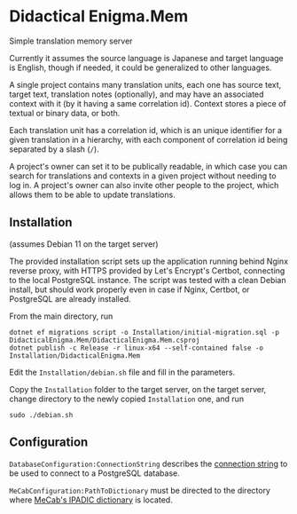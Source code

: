 Didactical Enigma.Mem
=================

Simple translation memory server

Currently it assumes the source language is Japanese and target language is English, though if needed, it could be generalized to other languages.

A single project contains many translation units, each one has source text, target text, translation notes (optionally), and may have an associated context with it (by it having a same correlation id). Context stores a piece of textual or binary data, or both.

Each translation unit has a correlation id, which is an unique identifier for a given translation in a hierarchy, with each component of correlation id being separated by a slash (`/`).

A project's owner can set it to be publically readable, in which case you can search for translations and contexts in a given project without needing to log in. A project's owner can also invite other people to the project, which allows them to be able to update translations.


Installation
------------

(assumes Debian 11 on the target server)

The provided installation script sets up the application running behind Nginx reverse proxy, with HTTPS provided by Let's Encrypt's Certbot, connecting to the local PostgreSQL instance. The script was tested with a clean Debian install, but should work properly even in case if Nginx, Certbot, or PostgreSQL are already installed.

From the main directory, run

```
dotnet ef migrations script -o Installation/initial-migration.sql -p DidacticalEnigma.Mem/DidacticalEnigma.Mem.csproj
dotnet publish -c Release -r linux-x64 --self-contained false -o Installation/DidacticalEnigma.Mem
```

Edit the `Installation/debian.sh` file and fill in the parameters.

Copy the `Installation` folder to the target server, on the target server, change directory to the newly copied `Installation` one, and run 

```
sudo ./debian.sh
```

Configuration
-------------

`DatabaseConfiguration:ConnectionString` describes the [connection string](https://www.npgsql.org/doc/connection-string-parameters.html) to be used to connect to a PostgreSQL database.

`MeCabConfiguration:PathToDictionary` must be directed to the directory where [MeCab's IPADIC dictionary](https://github.com/DidacticalEnigma/DidacticalEnigma-Data/tree/master/mecab/ipadic) is located.